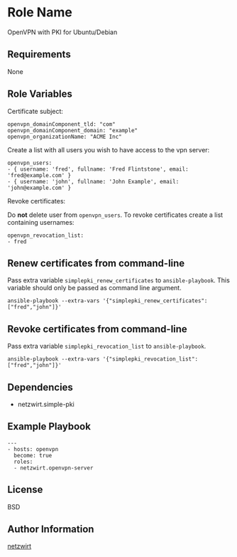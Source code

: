 Role Name
=========

OpenVPN with PKI for Ubuntu/Debian

Requirements
------------

None

Role Variables
--------------

Certificate subject:

	openvpn_domainComponent_tld: "com"
	openvpn_domainComponent_domain: "example"
	openvpn_organizationName: "ACME Inc"
	
Create a list with all users you wish to have access to the vpn server:

	openvpn_users:
	- { username: 'fred', fullname: 'Fred Flintstone', email: 'fred@example.com' }
	- { username: 'john', fullname: 'John Example', email: 'john@example.com' }

Revoke certificates:

Do **not** delete user from `openvpn_users`. To revoke certificates create a list containing usernames:

	openvpn_revocation_list:
	- fred

Renew certificates from command-line
------------------------------------

Pass extra variable `simplepki_renew_certificates` to `ansible-playbook`. This variable should only be passed as command line argument.

	ansible-playbook --extra-vars '{"simplepki_renew_certificates": ["fred","john"]}'

Revoke certificates from command-line
-------------------------------------

Pass extra variable `simplepki_revocation_list` to `ansible-playbook`.

    ansible-playbook --extra-vars '{"simplepki_revocation_list": ["fred","john"]}'

Dependencies
------------

- netzwirt.simple-pki

Example Playbook
----------------

    ---  
    - hosts: openvpn
      become: true
      roles:
      - netzwirt.openvpn-server

License
-------

BSD

Author Information
------------------

[netzwirt](https://github.com/netzwirt)
